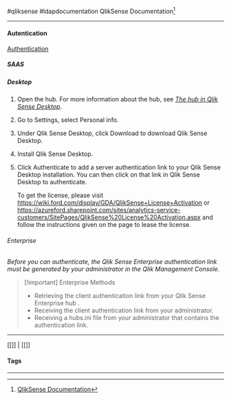 #qliksense #ldapdocumentation 
QlikSense Documentation[^1]
***

#### Autentication

[Authentication](https://help.qlik.com/en-US/sense/May2022/Subsystems/Hub/Content/Sense_Hub/UserInterface/start-dt.htm)

##### SAAS

##### Desktop
1. Open the hub. For more information about the hub, see [_The hub in Qlik Sense Desktop_](https://help.qlik.com/en-US/sense/May2022/Subsystems/Hub/Content/Sense_Hub/Hub/hub-dt.htm).
    
2. Go to Settings, select Personal info.
    
3. Under Qlik Sense Desktop, click Download to download Qlik Sense Desktop.
    
4. Install Qlik Sense Desktop.
5. Click Authenticate to add a server authentication link to your Qlik Sense Desktop installation. You can then click on that link in Qlik Sense Desktop to authenticate.

	To get the license, please visit https://wiki.ford.com/display/GDA/QlikSense+License+Activation or https://azureford.sharepoint.com/sites/analytics-service-customers/SitePages/QlikSense%20License%20Activation.aspx and follow the instructions given on the page to lease the license.

###### Enterprise

*Before you can authenticate, the Qlik Sense Enterprise authentication link must be generated by your administrator in the Qlik Management Console.*

>[!important] Enterprise Methods
>- Retrieving the client authentication link from your Qlik Sense Enterprise hub .
>- Receiving the client authentication link from your administrator.
>- Receiving a hubs.ini file from your administrator that contains the authentication link.





***
[[]] | [[]]
#### Tags
***
[^1]: [QlikSense Documentation](https://help.qlik.com/en-US/sense/November2023/Subsystems/Hub/Content/Sense_Hub/Visualizations/VisualizationBundle/radar-chart.htm)

